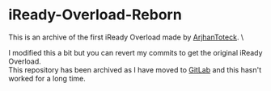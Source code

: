 # iReady-Overload-Reborn
This is an archive of the first iReady Overload made by [ArjhanToteck](https://github.com/ArjhanToteck). \ 

I modified this a bit but you can revert my commits to get the original iReady Overload. \
This repository has been archived as I have moved to [GitLab](https://gitlab.com/WildSir) and this hasn't worked for a long time.
